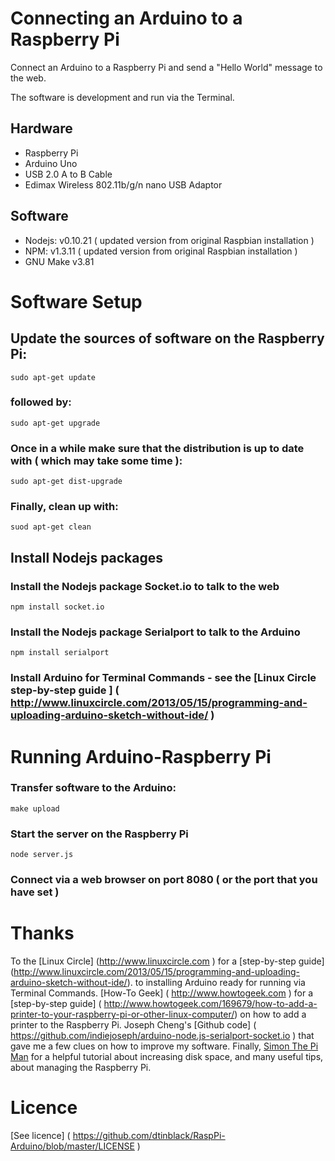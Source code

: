 # Connecting an Arduino to a Raspberry Pi

Connect an Arduino to a Raspberry Pi and send a "Hello World"
message to the web.

The software is development and run via the Terminal.

## Hardware

* Raspberry Pi
* Arduino Uno
* USB 2.0 A to B Cable
* Edimax Wireless 802.11b/g/n nano USB Adaptor


## Software

* Nodejs: v0.10.21  ( updated version from original Raspbian installation )
* NPM: v1.3.11      ( updated version from original Raspbian installation ) 
* GNU Make v3.81

# Software Setup

## Update the sources of software on the Raspberry Pi:

    sudo apt-get update

### followed by: 

    sudo apt-get upgrade
    
### Once in a while make sure that the distribution is up to date with ( which may take some time ):
 
    sudo apt-get dist-upgrade
    
### Finally, clean up with: 

    suod apt-get clean
            
## Install Nodejs packages

### Install the Nodejs package Socket.io to talk to the web

    npm install socket.io

### Install the Nodejs package Serialport to talk to the Arduino

    npm install serialport
    
### Install Arduino for Terminal Commands - see the [Linux Circle step-by-step guide ] ( http://www.linuxcircle.com/2013/05/15/programming-and-uploading-arduino-sketch-without-ide/ )
 
# Running Arduino-Raspberry Pi

### Transfer software to the Arduino:

    make upload
    
### Start the server on the Raspberry Pi

    node server.js
    
### Connect via a web browser on port 8080 ( or the port that you have set )       
    
# Thanks

To the [Linux Circle] (http://www.linuxcircle.com ) for a [step-by-step guide] 
(http://www.linuxcircle.com/2013/05/15/programming-and-uploading-arduino-sketch-without-ide/).
to installing Arduino ready for running via Terminal Commands. [How-To Geek] ( http://www.howtogeek.com ) for a [step-by-step 
guide] ( http://www.howtogeek.com/169679/how-to-add-a-printer-to-your-raspberry-pi-or-other-linux-computer/) on 
how to add a printer to the Raspberry Pi. Joseph Cheng's [Github code] ( https://github.com/indiejoseph/arduino-node.js-serialport-socket.io ) 
that gave me a few clues on how to improve my software. Finally, [Simon The Pi Man]( http://simonthepiman.com/index.php ) for 
a helpful tutorial about increasing disk space, and many useful tips, about managing the Raspberry Pi. 

# Licence

[See licence] ( https://github.com/dtinblack/RaspPi-Arduino/blob/master/LICENSE )

